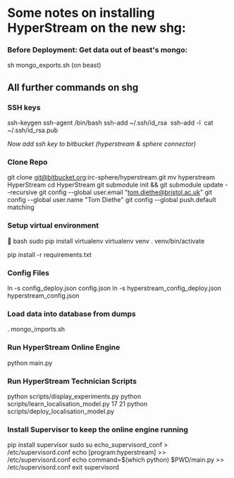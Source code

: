 # Some notes on installing HyperStream on the new shg:

### Before Deployment: Get data out of beast's mongo:

sh mongo_exports.sh   (on beast)

## All further commands on shg

### SSH keys

ssh-keygen
ssh-agent /bin/bash
ssh-add ~/.ssh/id_rsa 
ssh-add -l 
cat ~/.ssh/id_rsa.pub

_Now add ssh key to bitbucket (hyperstream & sphere connector)_

### Clone Repo

git clone git@bitbucket.org:irc-sphere/hyperstream.git
mv hyperstream HyperStream
cd HyperStream
git submodule init && git submodule update --recursive
git config --global user.email "tom.diethe@bristol.ac.uk"
git config --global user.name "Tom Diethe"
git config --global push.default matching


### Setup virtual environment

bash
sudo pip install virtualenv
virtualenv venv
. venv/bin/activate

pip install -r requirements.txt

### Config Files

ln -s config_deploy.json config.json
ln -s hyperstream_config_deploy.json hyperstream_config.json


### Load data into database from dumps

. mongo_imports.sh


### Run HyperStream Online Engine

python main.py

### Run HyperStream Technician Scripts

python scripts/display_experiments.py
python scripts/learn_localisation_model.py 17 21
python scripts/deploy_localisation_model.py



### Install Supervisor to keep the online engine running

pip install supervisor
sudo su
echo_supervisord_conf > /etc/supervisord.conf
echo [program:hyperstream] >> /etc/supervisord.conf
echo command=$(which python) $PWD/main.py >> /etc/supervisord.conf
exit
supervisord
